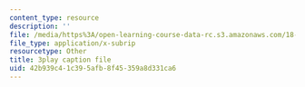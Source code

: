 ```yaml
---
content_type: resource
description: ''
file: /media/https%3A/open-learning-course-data-rc.s3.amazonaws.com/18-03sc-differential-equations-fall-2011/42b939c41c395afb8f45359a8d331ca6_q0PxCQWG3ic.vtt
file_type: application/x-subrip
resourcetype: Other
title: 3play caption file
uid: 42b939c4-1c39-5afb-8f45-359a8d331ca6
---
```

